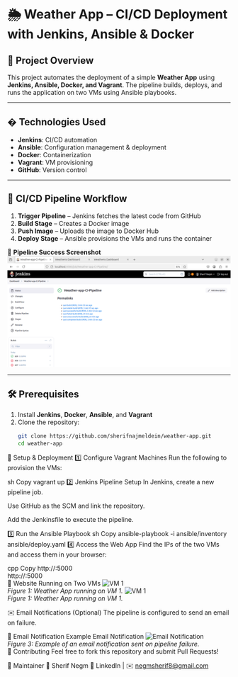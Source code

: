 # 🌦️ Weather App – CI/CD Deployment with Jenkins, Ansible & Docker  

## 📌 Project Overview  
This project automates the deployment of a simple **Weather App** using **Jenkins, Ansible, Docker, and Vagrant**. The pipeline builds, deploys, and runs the application on two VMs using Ansible playbooks.  

---

## � Technologies Used  

- **Jenkins**: CI/CD automation  
- **Ansible**: Configuration management & deployment  
- **Docker**: Containerization  
- **Vagrant**: VM provisioning  
- **GitHub**: Version control  

---

## 📜 CI/CD Pipeline Workflow  

1. **Trigger Pipeline** – Jenkins fetches the latest code from GitHub  
2. **Build Stage** – Creates a Docker image  
3. **Push Image** – Uploads the image to Docker Hub  
4. **Deploy Stage** – Ansible provisions the VMs and runs the container  

📸 **Pipeline Success Screenshot**  
![Pipeline Success](screenshots/1.png)  

---

## 🛠️ Prerequisites  

1. Install **Jenkins**, **Docker**, **Ansible**, and **Vagrant**  
2. Clone the repository:  
   ```sh
   git clone https://github.com/sherifnajmeldein/weather-app.git
   cd weather-app
🔧 Setup & Deployment
1️⃣ Configure Vagrant Machines
Run the following to provision the VMs:

sh
Copy
vagrant up
2️⃣ Jenkins Pipeline Setup
In Jenkins, create a new pipeline job.

Use GitHub as the SCM and link the repository.

Add the Jenkinsfile to execute the pipeline.

3️⃣ Run the Ansible Playbook
sh
Copy
ansible-playbook -i ansible/inventory ansible/deploy.yaml
4️⃣ Access the Web App
Find the IPs of the two VMs and access them in your browser:

cpp
Copy
http://<vm1-ip>:5000  
http://<vm2-ip>:5000  
📸 Website Running on Two VMs
![VM 1](screenshots/2.png)  
*Figure 1: Weather App running on VM 1.* 
![VM 1](screenshots/3.png)  
*Figure 1: Weather App running on VM 1.* 

✉️ Email Notifications (Optional)
The pipeline is configured to send an email on failure.

📸 Email Notification Example
Email Notification
![Email Notification](screenshots/4.png)  
*Figure 3: Example of an email notification sent on pipeline failure.*  
🤝 Contributing
Feel free to fork this repository and submit Pull Requests!

📌 Maintainer
👤 Sherif Negm
🔗 LinkedIn | ✉️ negmsherif8@gmail.com
